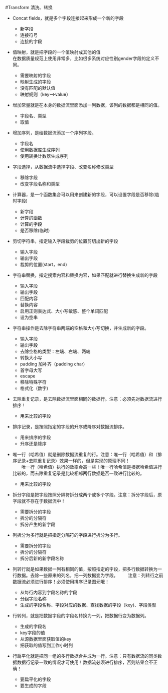 #Transform 清洗、转换
* Concat fields，就是多个字段连接起来形成一个新的字段
  * 新字段
  * 连接符号
  * 连接的字段
* 值映射，就是把字段的一个值映射成其他的值  
在数据质量规范上使用非常多，比如很多系统对应性别gender字段的定义不同。
  * 需要映射的字段
  * 映射生成的字段
  * 没有匹配的默认值
  * 映射规则（key-->value）

* 增加常量就是在本身的数据流里面添加一列数据，该列的数据都是相同的值。
  * 字段名、类型
  * 取值
  
* 增加序列，是给数据流添加一个序列字段。
  * 字段名
  * 使用数据库生成序列
  * 使用转换计数器生成序列
  
* 字段选择，从数据流中选择字段、改变名称修改类型
  * 移除字段
  * 改变字段名称和类型
  
* 计算器，是一个函数集合可以用来创建新的字段，可以设置字段是否移除(临时字段)
  * 新字段
  * 计算的函数
  * 计算的字段
  * 是否移除(临时)
  
* 剪切字符串，指定输入字段裁剪的位置剪切出新的字段
  * 输入字段
  * 输出字段
  * 裁剪的位置(start，end) 
  
* 字符串替换，指定搜索内容和替换内容，如果匹配就进行替换生成新的字段
  * 输入字段
  * 输出字段
  * 匹配内容
  * 替换内容
  * 启用正则表达式、大小写敏感、整个单词匹配
  * 设为空串
  
* 字符串操作是去除字符串两端的空格和大小写切换，并生成新的字段。
  * 输入字段
  * 输出字段
  * 去除空格的类型：左端、右端、两端
  * 转换大小写
  * padding 加补齐（padding char)
  * 首字母大写
  * escape
  * 移除特殊字符
  * 格式化（数字)
  
* 去除重复记录，是去除数据流里面相同的数据行。注意：必须先对数据流进行排序！
  * 用来比较的字段
* 排序记录，是按照指定的字段的升序或降序对数据流排序。
  * 用来排序的字段
  * 升序还是降序
* 唯一行（哈希值）就是删除数据流重复的行。注意：唯一行（哈希值）和（排序记录+去除重复记录）效果一样的，但是实现的原理不同！   
　　唯一行（哈希值）执行的效率会高一些！唯一行哈希值是根据哈希值进行比较的，而去除重复记录是比较相邻两行数据是否一致进行比较的。
  * 用来比较的字段
* 拆分字段是把字段按照分隔符拆分成两个或多个字段。注意：拆分字段后，原字段就不存在于数据流中！
  * 需要拆分的字段
  * 拆分的分隔符
  * 拆分产生的新字段
* 列拆分为多行就是把指定分隔符的字段进行拆分为多行。
    * 需要拆分的字段
    * 拆分的分隔符
    * 拆分后新的新字段名称   
* 列转行就是如果数据一列有相同的值，按照指定的字段，把多行数据转换为一行数据。去除一些原来的列名，把一列数据变为字段。
　　注意：列转行之前数据流必须进行排序！必须使用排序记录图元哦！
  * 从每行内容到字段名称的字段
  * 分组字段名称
  * 生成的字段名称、字段对应的数据、查找数据的字段（key)、字段类型
* 行转列，就是把数据字段的字段名转换为一列，把数据行变为数据列。
  * 生成的字段名
  * key字段的值
  * 从源数据里面获取值的key
  * 把获取的值写到工作小时列
* 行扁平化就是把同一组的多行数据合并成为一行。注意：只有数据流的同类数据数据行记录一致的情况才可使用！数据流必须进行排序，否则结果会不正确！ 
  * 要扁平化的字段
  * 要生成的字段